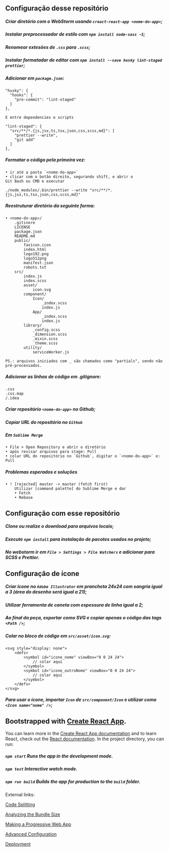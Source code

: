 ## Configuração desse repositório
##### Criar diretório com o WebStorm usando `creact-react-app <nome-do-app>`;
##### Instalar preprocessador de estilo com `npm install node-sass -S`;
##### Renomear extesões de `.css` para `.scss`;
##### Instalar formatadar de editor com `npm install --save husky lint-staged prettier`;
##### Adicionar em `package.json`:
    "husky": {
      "hooks": {
        "pre-commit": "lint-staged"
      }
    },
    
    E entre dependencies e scripts
    
    "lint-staged": {
      "src/**/*.{js,jsx,ts,tsx,json,css,scss,md}": [
        "prettier --write",
        "git add"
      ]
    },
##### Formatar o código pela primeira vez:
    • ir até a pasta `<nome-do-app>`
    • clicar com o botão direito, segurando shift, e abrir o 
    Git Bash ou CMD e executar
    
    ./node_modules/.bin/prettier --write "src/**/*.{js,jsx,ts,tsx,json,css,scss,md}"
##### Reestruturar diretório da seguinte forma:
    • <nome-do-app>/
        .gitinore
        LICENSE
        package.json
        README.md
        public/
            favicon.icon
            index.html
            logo192.png
            logo512png
            manifest.json
            robots.txt
        src/
            index.js
            index.scss
            asset/
                icon.svg
            component/
                Icon/
                    _index.scss
                    index.js
                App/
                    _index.scss
                    index.js
            library/
                _config.scss
                _dimension.scss
                _mixin.scss
                _theme.scss
            utility/
                serviceWorker.js
                
    PS.: arquivos iniciados com _ são chamados como "partials", sendo não pré-processados.
                    
##### Adicionar as linhas de código em .gitignore:
    .css
    .css.map
    /.idea
##### Criar repositório `<nome-do-app>` no Github;
##### Copiar URL do repositório no `Github`
##### Em `Sublime Merge`
    • File > Open Repository e abrir o diretório
    • após revisar arquivos para stage: Pull
    • colar URL do repositório no `Github`, digitar o `<nome-do-app>` e: Pull
##### Problemas esperados e soluções
    • ! [rejected] master -> master (fetch first)
        Utilizar [command palette] do Sublime Merge e dar
        • Fetch
        • Rebase

## Configuração com esse repositório
##### Clone ou realize o download para arquivos locais;
##### Execute `npm install` para instalação de pacotes usados no projeto;
##### No webstorm ir em `File > Settings > File Watchers` e adicionar para SCSS e Prettier.

## Configuração de ícone
##### Criar ícone no `Adobe Illustrator` em prancheta 24x24 com sangria igual a 3 (área do desenho será igual a 21);
##### Utilizar ferramenta de caneta com espessura de linha igual a 2;
##### Ao final da peça, exportar como SVG e copiar apenas o código das tags `<Path />`;
##### Colar no bloco de código em `src/asset/icon.svg`:
    <svg style="display: none">
        <defs>
            <symbol id="icone_nome" viewBox="0 0 24 24">
                // colar aqui
            </symbol>
            <symbol id="icone_outroNome" viewBox="0 0 24 24">
                // colar aqui
            </symbol>
        </defs>
    </svg>
##### Para usar o ícone, importar `Icon` de `src/component/Icon` e utilizar como `<Icon name="nome" />`;

## Bootstrapped with [Create React App](https://github.com/facebook/create-react-app).
You can learn more in the [Create React App documentation](https://facebook.github.io/create-react-app/docs/getting-started) and to learn React, check out the [React documentation](https://reactjs.org/).
In the project directory, you can run:
##### `npm start` Runs the app in the development mode.
##### `npm test` Interactive watch mode.<br />
##### `npm run build` Builds the app for production to the `build` folder.<br />
External links:

[Code Splitting](https://facebook.github.io/create-react-app/docs/code-splitting)

[Analyzing the Bundle Size](https://facebook.github.io/create-react-app/docs/analyzing-the-bundle-size)

[Making a Progressive Web App](https://facebook.github.io/create-react-app/docs/making-a-progressive-web-app)

[Advanced Configuration](https://facebook.github.io/create-react-app/docs/advanced-configuration)

[Deployment](https://facebook.github.io/create-react-app/docs/deployment)